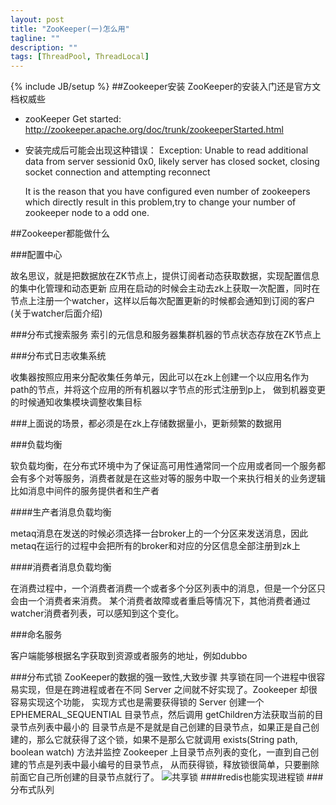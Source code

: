 ```yaml
---
layout: post
title: "ZooKeeper(一)怎么用"
tagline: ""
description: ""
tags: [ThreadPool, ThreadLocal]
---
```

{% include JB/setup %}
##Zookeeper安装
ZooKeeper的安装入门还是官方文档权威些

* zooKeeper Get started: http://zookeeper.apache.org/doc/trunk/zookeeperStarted.html

* 安装完成后可能会出现这种错误：
Exception:
     Unable to read additional data from server sessionid 0x0, likely server has closed socket, closing socket connection and attempting reconnect

    It is the reason that you have configured even number of zookeepers which directly result in this problem,try to change your number of zookeeper node to a odd one.

##Zookeeper都能做什么

###配置中心

故名思议，就是把数据放在ZK节点上，提供订阅者动态获取数据，实现配置信息的集中化管理和动态更新
应用在启动的时候会主动去zk上获取一次配置，同时在节点上注册一个watcher，这样以后每次配置更新的时候都会通知到订阅的客户(关于watcher后面介绍)

###分布式搜索服务
索引的元信息和服务器集群机器的节点状态存放在ZK节点上

###分布式日志收集系统

收集器按照应用来分配收集任务单元，因此可以在zk上创建一个以应用名作为path的节点，并将这个应用的所有机器以字节点的形式注册到p上，
做到机器变更的时候通知收集模块调整收集目标

###上面说的场景，都必须是在zk上存储数据量小，更新频繁的数据用

###负载均衡

软负载均衡，在分布式环境中为了保证高可用性通常同一个应用或者同一个服务都会有多个对等服务，消费者就是在这些对等的服务中取一个来执行相关的业务逻辑
比如消息中间件的服务提供者和生产者

####生产者消息负载均衡

metaq消息在发送的时候必须选择一台broker上的一个分区来发送消息，因此metaq在运行的过程中会把所有的broker和对应的分区信息全部注册到zk上

####消费者消息负载均衡

在消费过程中，一个消费者消费一个或者多个分区列表中的消息，但是一个分区只会由一个消费者来消费。
某个消费者故障或者重启等情况下，其他消费者通过watcher消费者列表，可以感知到这个变化。

###命名服务

客户端能够根据名字获取到资源或者服务的地址，例如dubbo

###分布式锁
ZooKeeper的数据的强一致性,大致步骤
共享锁在同一个进程中很容易实现，但是在跨进程或者在不同 Server 之间就不好实现了。Zookeeper 却很容易实现这个功能，
实现方式也是需要获得锁的 Server 创建一个 EPHEMERAL_SEQUENTIAL 目录节点，然后调用 getChildren方法获取当前的目录节点列表中最小的
目录节点是不是就是自己创建的目录节点，如果正是自己创建的，那么它就获得了这个锁，如果不是那么它就调用
exists(String path, boolean watch) 方法并监控 Zookeeper 上目录节点列表的变化，一直到自己创建的节点是列表中最小编号的目录节点，
从而获得锁，释放锁很简单，只要删除前面它自己所创建的目录节点就行了。
![共享锁](http://mouzt.github.io/static/img/4.gif)
####redis也能实现进程锁
###分布式队列

